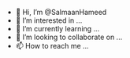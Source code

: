 - 👋 Hi, I’m @SalmaanHameed
- 👀 I’m interested in ...
- 🌱 I’m currently learning ...
- 💞️ I’m looking to collaborate on ...
- 📫 How to reach me ...

<!---
SalmaanHameed/SalmaanHameed is a ✨ special ✨ repository because its `README.md` (this file) appears on your GitHub profile.
You can click the Preview link to take a look at your changes.
--->

